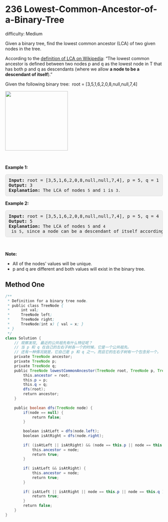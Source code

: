 # 236 Lowest-Common-Ancestor-of-a-Binary-Tree

difficulty: Medium

<style>
        section pre{
          background-color: #eee;
          border: 1px solid #ddd;
          padding:10px;
          border-radius: 5px;
        }
      </style>
<section>
<div><p>Given a binary tree, find the lowest common ancestor (LCA) of two given nodes in the tree.</p>
<p>According to the <a href="https://en.wikipedia.org/wiki/Lowest_common_ancestor" target="_blank">definition of LCA on Wikipedia</a>: “The lowest common ancestor is defined between two nodes p&nbsp;and q&nbsp;as the lowest node in T that has both p&nbsp;and q&nbsp;as descendants (where we allow <b>a node to be a descendant of itself</b>).”</p>
<p>Given the following binary tree:&nbsp; root =&nbsp;[3,5,1,6,2,0,8,null,null,7,4]</p>
<img alt="" src="https://assets.leetcode.com/uploads/2018/12/14/binarytree.png" style="width: 200px; height: 190px;">
<p>&nbsp;</p>
<p><strong>Example 1:</strong></p>
<pre><strong>Input:</strong> root = [3,5,1,6,2,0,8,null,null,7,4], p = 5, q = 1
<strong>Output:</strong> 3
<strong>Explanation: </strong>The LCA of nodes <code>5</code> and <code>1</code> is <code>3.</code>
</pre>
<p><strong>Example 2:</strong></p>
<pre><strong>Input:</strong> root = [3,5,1,6,2,0,8,null,null,7,4], p = 5, q = 4
<strong>Output:</strong> 5
<strong>Explanation: </strong>The LCA of nodes <code>5</code> and <code>4</code> is <code>5</code>, since a node can be a descendant of itself according to the LCA definition.
</pre>
<p>&nbsp;</p>
<p><strong>Note:</strong></p>
<ul>
	<li>All of the nodes' values will be unique.</li>
	<li>p and q are different and both values will&nbsp;exist in the binary tree.</li>
</ul>
</div></section>
 
 ## Method One 
 
``` Java
/**
 * Definition for a binary tree node.
 * public class TreeNode {
 *     int val;
 *     TreeNode left;
 *     TreeNode right;
 *     TreeNode(int x) { val = x; }
 * }
 */
class Solution {
    // 观察发现, 最近的公共祖先有什么特征呢？
    // 当 p 和 q 在自己的左右子树各一个的时候，它是一个公共祖先。
    // 还有一种情况就是，它自己是 p 和 q 之一。而且它的左右子树有一个包含另一个。
    private TreeNode ancestor;
    private TreeNode p;
    private TreeNode q;
    public TreeNode lowestCommonAncestor(TreeNode root, TreeNode p, TreeNode q) {
        this.ancestor = root;
        this.p = p;
        this.q = q;
        dfs(root);
        return ancestor;
    }
    
    public boolean dfs(TreeNode node) {
        if(node == null) {
            return false;
        }
        
        boolean isAtLeft = dfs(node.left);
        boolean isAtRight = dfs(node.right);
        
        if( (isAtLeft || isAtRight) && (node == this.p || node == this.q ) ) {
            this.ancestor = node;
            return true;
        }
        
        if( isAtLeft && isAtRight) {
            this.ancestor = node;
            return true;           
        }
        
        if( isAtLeft || isAtRight || node == this.p || node == this.q ) {
            return true;
        }
        return false;
    }
}
​
```
